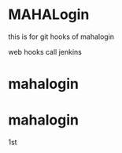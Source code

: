 # MAHALogin
this is for git hooks  of mahalogin

web hooks call jenkins




# mahalogin
# mahalogin

1st
